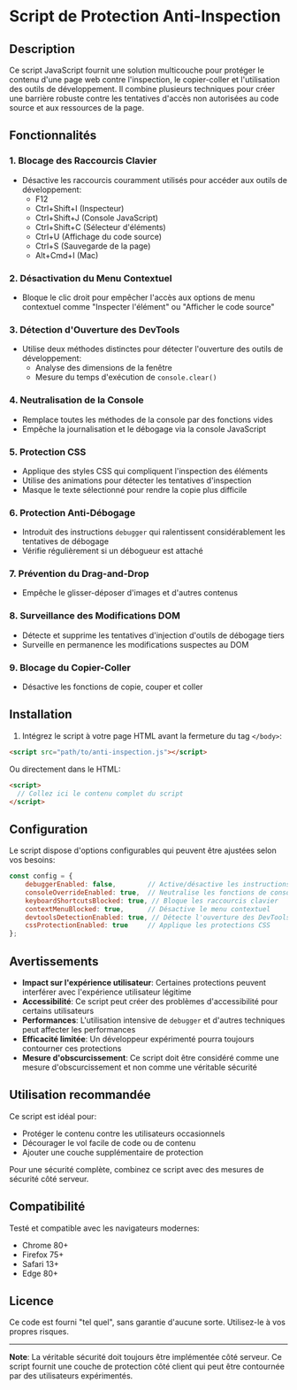 # Script de Protection Anti-Inspection

## Description
Ce script JavaScript fournit une solution multicouche pour protéger le contenu d'une page web contre l'inspection, le copier-coller et l'utilisation des outils de développement. Il combine plusieurs techniques pour créer une barrière robuste contre les tentatives d'accès non autorisées au code source et aux ressources de la page.

## Fonctionnalités

### 1. Blocage des Raccourcis Clavier
- Désactive les raccourcis couramment utilisés pour accéder aux outils de développement:
  - F12
  - Ctrl+Shift+I (Inspecteur)
  - Ctrl+Shift+J (Console JavaScript)
  - Ctrl+Shift+C (Sélecteur d'éléments)
  - Ctrl+U (Affichage du code source)
  - Ctrl+S (Sauvegarde de la page)
  - Alt+Cmd+I (Mac)

### 2. Désactivation du Menu Contextuel
- Bloque le clic droit pour empêcher l'accès aux options de menu contextuel comme "Inspecter l'élément" ou "Afficher le code source"

### 3. Détection d'Ouverture des DevTools
- Utilise deux méthodes distinctes pour détecter l'ouverture des outils de développement:
  - Analyse des dimensions de la fenêtre
  - Mesure du temps d'exécution de `console.clear()`

### 4. Neutralisation de la Console
- Remplace toutes les méthodes de la console par des fonctions vides
- Empêche la journalisation et le débogage via la console JavaScript

### 5. Protection CSS
- Applique des styles CSS qui compliquent l'inspection des éléments
- Utilise des animations pour détecter les tentatives d'inspection
- Masque le texte sélectionné pour rendre la copie plus difficile

### 6. Protection Anti-Débogage
- Introduit des instructions `debugger` qui ralentissent considérablement les tentatives de débogage
- Vérifie régulièrement si un débogueur est attaché

### 7. Prévention du Drag-and-Drop
- Empêche le glisser-déposer d'images et d'autres contenus

### 8. Surveillance des Modifications DOM
- Détecte et supprime les tentatives d'injection d'outils de débogage tiers
- Surveille en permanence les modifications suspectes au DOM

### 9. Blocage du Copier-Coller
- Désactive les fonctions de copie, couper et coller

## Installation

1. Intégrez le script à votre page HTML avant la fermeture du tag `</body>`:

```html
<script src="path/to/anti-inspection.js"></script>
```

Ou directement dans le HTML:

```html
<script>
  // Collez ici le contenu complet du script
</script>
```

## Configuration

Le script dispose d'options configurables qui peuvent être ajustées selon vos besoins:

```javascript
const config = {
    debuggerEnabled: false,        // Active/désactive les instructions debugger
    consoleOverrideEnabled: true,  // Neutralise les fonctions de console
    keyboardShortcutsBlocked: true, // Bloque les raccourcis clavier
    contextMenuBlocked: true,      // Désactive le menu contextuel
    devtoolsDetectionEnabled: true, // Détecte l'ouverture des DevTools
    cssProtectionEnabled: true     // Applique les protections CSS
};
```

## Avertissements

- **Impact sur l'expérience utilisateur**: Certaines protections peuvent interférer avec l'expérience utilisateur légitime
- **Accessibilité**: Ce script peut créer des problèmes d'accessibilité pour certains utilisateurs
- **Performances**: L'utilisation intensive de `debugger` et d'autres techniques peut affecter les performances
- **Efficacité limitée**: Un développeur expérimenté pourra toujours contourner ces protections
- **Mesure d'obscurcissement**: Ce script doit être considéré comme une mesure d'obscurcissement et non comme une véritable sécurité

## Utilisation recommandée

Ce script est idéal pour:
- Protéger le contenu contre les utilisateurs occasionnels
- Décourager le vol facile de code ou de contenu
- Ajouter une couche supplémentaire de protection

Pour une sécurité complète, combinez ce script avec des mesures de sécurité côté serveur.

## Compatibilité

Testé et compatible avec les navigateurs modernes:
- Chrome 80+
- Firefox 75+
- Safari 13+
- Edge 80+

## Licence

Ce code est fourni "tel quel", sans garantie d'aucune sorte. Utilisez-le à vos propres risques.

---

**Note**: La véritable sécurité doit toujours être implémentée côté serveur. Ce script fournit une couche de protection côté client qui peut être contournée par des utilisateurs expérimentés.
